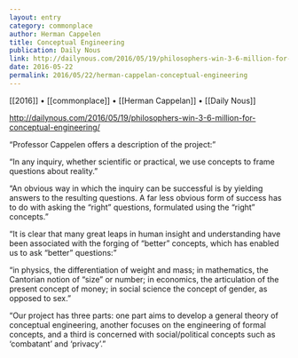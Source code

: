 ```yaml
---
layout: entry
category: commonplace
author: Herman Cappelen
title: Conceptual Engineering
publication: Daily Nous
link: http://dailynous.com/2016/05/19/philosophers-win-3-6-million-for-conceptual-engineering/
date: 2016-05-22
permalink: 2016/05/22/herman-cappelan-conceptual-engineering
---
```


[[2016]] • [[commonplace]] • [[Herman Cappelan]] • [[Daily Nous]]

http://dailynous.com/2016/05/19/philosophers-win-3-6-million-for-conceptual-engineering/

“Professor Cappelen offers a description of the project:”

“In any inquiry, whether scientific or practical, we use concepts to frame questions about reality.”

“An obvious way in which the inquiry can be successful is by yielding answers to the resulting questions. A far less obvious form of success has to do with asking the “right” questions, formulated using the “right” concepts.”

“It is clear that many great leaps in human insight and understanding have been associated with the forging of “better” concepts, which has enabled us to ask “better” questions:”

“in physics, the differentiation of weight and mass; in mathematics, the Cantorian notion of “size” or number; in economics, the articulation of the present concept of money; in social science the concept of gender, as opposed to sex.”

“Our project has three parts: one part aims to develop a general theory of conceptual engineering, another focuses on the engineering of formal concepts, and a third is concerned with social/political concepts such as ‘combatant’ and ‘privacy’.”
